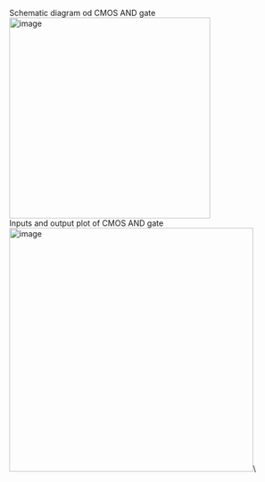 Schematic diagram od CMOS AND gate\
<img width="360" alt="image" src="https://github.com/user-attachments/assets/440bb54b-79b3-4793-9142-ce1c0045c6dc" />\
Inputs and output plot of CMOS AND gate\
<img width="437" alt="image" src="https://github.com/user-attachments/assets/ba48652f-b0c3-434f-a8ce-e28976fc64c3" />\



